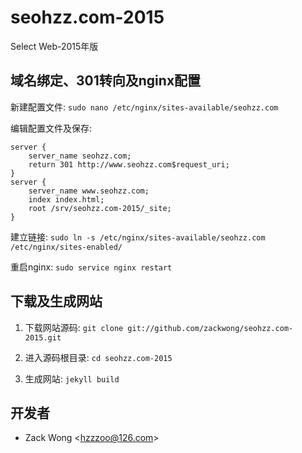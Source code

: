 seohzz.com-2015
=============

Select Web-2015年版


域名绑定、301转向及nginx配置
-----

新建配置文件: ``sudo nano /etc/nginx/sites-available/seohzz.com``

编辑配置文件及保存: 

    server {
        server_name seohzz.com;
        return 301 http://www.seohzz.com$request_uri;
    }
    server {
        server_name www.seohzz.com;
        index index.html;
        root /srv/seohzz.com-2015/_site;
    }

建立链接: ``sudo ln -s /etc/nginx/sites-available/seohzz.com /etc/nginx/sites-enabled/``

重启nginx: ``sudo service nginx restart``


下载及生成网站
-----

1. 下载网站源码: ``git clone git://github.com/zackwong/seohzz.com-2015.git``

2. 进入源码根目录: ``cd seohzz.com-2015``

3. 生成网站: ``jekyll build``


开发者
---------

* Zack Wong &lt;hzzzoo@126.com&gt;
